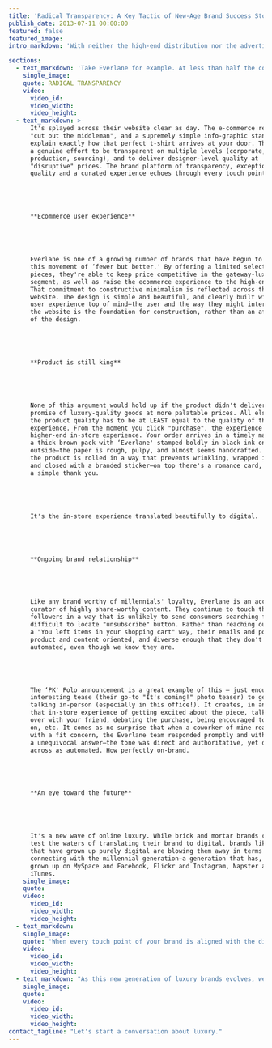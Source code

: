 ```yaml
---
title: 'Radical Transparency: A Key Tactic of New-Age Brand Success Stories'
publish_date: 2013-07-11 00:00:00
featured: false
featured_image:
intro_markdown: 'With neither the high-end distribution nor the advertising dollars of traditional luxury offerings, brands new on the scene today are forced to innovate in order to compete. But as they do so, their innovations make them not just competitive in a saturated market, but leaders who elevate the status quo, stealing market share from their established counterparts along the way.​'

sections:
  - text_markdown: 'Take Everlane for example. At less than half the cost of similar brands like Vince or James Perse, Everlane wields just as much "covet-ability." But, how?​'
    single_image:
    quote: RADICAL TRANSPARENCY
    video:
      video_id:
      video_width:
      video_height:
  - text_markdown: >-
      It's splayed across their website clear as day. The e-commerce retailer,
      "cut out the middleman", and a supremely simple info-graphic stands by to
      explain exactly how that perfect t-shirt arrives at your door. They've made
      a genuine effort to be transparent on multiple levels (corporate,
      production, sourcing), and to deliver designer-level quality at
      "disruptive" prices. The brand platform of transparency, exceptional
      quality and a curated experience echoes through every touch point.





      **Ecommerce user experience**





      Everlane is one of a growing number of brands that have begun to champion
      this movement of ‘fewer but better.' By offering a limited selection of
      pieces, they're able to keep price competitive in the gateway-luxury
      segment, as well as raise the ecommerce experience to the high-end level.
      That commitment to constructive minimalism is reflected across their
      website. The design is simple and beautiful, and clearly built with the
      user experience top of mind—the user and the way they might interact with
      the website is the foundation for construction, rather than an afterthought
      of the design.





      **Product is still king**





      None of this argument would hold up if the product didn't deliver on their
      promise of luxury-quality goods at more palatable prices. All else equal,
      the product quality has to be at LEAST equal to the quality of the
      experience. From the moment you click "purchase", the experience mimics the
      higher-end in-store experience. Your order arrives in a timely manner in
      a thick brown pack with ‘Everlane' stamped boldly in black ink on the
      outside—the paper is rough, pulpy, and almost seems handcrafted. Inside,
      the product is rolled in a way that prevents wrinkling, wrapped in tissue,
      and closed with a branded sticker—on top there's a romance card, with
      a simple thank you.





      It's the in-store experience translated beautifully to digital.





      **Ongoing brand relationship**





      Like any brand worthy of millennials' loyalty, Everlane is an accomplished
      curator of highly share-worthy content. They continue to touch their
      followers in a way that is unlikely to send consumers searching for that
      difficult to locate "unsubscribe" button. Rather than reaching out in
      a "You left items in your shopping cart" way, their emails and posts are
      product and content oriented, and diverse enough that they don't seem
      automated, even though we know they are.





      The ‘PK' Polo announcement is a great example of this – just enough of an
      interesting tease (their go-to "It's coming!" photo teaser) to get people
      talking in-person (especially in this office!). It creates, in an odd way,
      that in-store experience of getting excited about the piece, talking it
      over with your friend, debating the purchase, being encouraged to try it
      on, etc. It comes as no surprise that when a coworker of mine reached out
      with a fit concern, the Everlane team responded promptly and with
      a unequivocal answer—the tone was direct and authoritative, yet didn't come
      across as automated. How perfectly on-brand.





      **An eye toward the future**





      It's a new wave of online luxury. While brick and mortar brands continue to
      test the waters of translating their brand to digital, brands like Everlane
      that have grown up purely digital are blowing them away in terms of
      connecting with the millennial generation—a generation that has, in turn,
      grown up on MySpace and Facebook, Flickr and Instagram, Napster and
      iTunes.​
    single_image:
    quote:
    video:
      video_id:
      video_width:
      video_height:
  - text_markdown:
    single_image:
    quote: 'When every touch point of your brand is aligned with the digital "likes" of this e-commerce centric generation, how could you go wrong?'
    video:
      video_id:
      video_width:
      video_height:
  - text_markdown: "As this new generation of luxury brands evolves, we see them testing out pop-up shops, taking advantage of interesting brand partnerships, curating experiential events—the common thread here is that they seem to be listening to their loyalists, and responding in on-brand ways. With such strong brand DNA, it's clear that these one-foot-in-the-door luxury brands are poised to react and adapt as the world changes, and encounter success as a result.​"
    single_image:
    quote:
    video:
      video_id:
      video_width:
      video_height:
contact_tagline: "Let's start a conversation about luxury."
---
```



